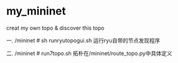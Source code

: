 # my_mininet
creat my own topo &amp; discover this topo


一. /mininet # sh runryutopogui.sh
                  运行ryu自带的节点发现程序
                  
二. /mininet # run7topo.sh 
                  拓朴在/mininet/route_topo.py中具体定义
